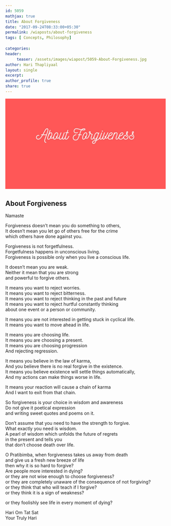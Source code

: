 ```yaml
--- 
id: 5059
mathjax: true  
title: About Forgiveness
date: "2017-09-24T08:33:00+05:30"
permalink: /wiaposts/about-forgiveness
tags: [ Concepts, Philosophy]    

categories: 
header:
     teaser: /assets/images/wiapost/5059-About-Forgiveness.jpg
author: Hari Thapliyaal 
layout: single 
excerpt:  
author_profile: true 
share: true 
---
```


![About Forgiveness](/assets/images/wiapost/5059-About-Forgiveness.jpg)

## About Forgiveness

    
Namaste    
    
Forgiveness doesn’t mean you do something to others,     
It doesn’t mean you let go of others free for the crime     
which others have done against you.    
    
Forgiveness is not forgetfulness.     
Forgetfulness happens in unconscious living.     
Forgiveness is possible only when you live a conscious life.    
    
It doesn’t mean you are weak.     
Neither it mean that you are strong     
and powerful to forgive others.    
    
It means you want to reject worries.     
It means you want to reject bitterness.     
It means you want to reject thinking in the past and future     
It means you want to reject hurtful constantly thinking     
about one event or a person or community.    
    
It means you are not interested in getting stuck in cyclical life.     
It means you want to move ahead in life.    
    
It means you are choosing life.     
It means you are choosing a present.     
It means you are choosing progression     
And rejecting regression.    
    
It means you believe in the law of karma,     
And you believe there is no real forgive in the existence.     
It means you believe existence will settle things automatically,     
And my actions can make things worse in life.    
    
It means your reaction will cause a chain of karma     
And I want to exit from that chain.    
    
So forgiveness is your choice in wisdom and awareness     
Do not give it poetical expression     
and writing sweet quotes and poems on it.    
    
Don’t assume that you need to have the strength to forgive.     
What exactly you need is wisdom.     
A pearl of wisdom which unfolds the future of regrets     
in the present and tells you     
that don’t choose death over life.    
    
O Pratibimba, when forgiveness takes us away from death     
and give us a fresh new breeze of life     
then why it is so hard to forgive?     
Are people more interested in dying?     
or they are not wise enough to choose forgiveness?     
or they are completely unaware of the consequence of not forgiving?     
or they think that who will teach if I forgive?     
or they think it is a sign of weakness?    
    
or they foolishly see life in every moment of dying?    
    
Hari Om Tat Sat     
Your Truly Hari    
